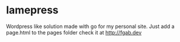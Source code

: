 # lamepress
Wordpress like solution made with go for my personal site. Just add a page.html to the pages folder
check it at http://fgab.dev
